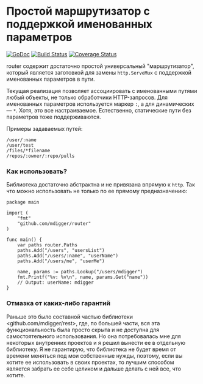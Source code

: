 # Простой маршрутизатор с поддержкой именованных параметров

[![GoDoc](https://godoc.org/github.com/mdigger/router?status.svg)](https://godoc.org/github.com/mdigger/router)
[![Build Status](https://travis-ci.org/mdigger/router.svg)](https://travis-ci.org/mdigger/router)
[![Coverage Status](https://coveralls.io/repos/mdigger/router/badge.svg?branch=master&service=github)](https://coveralls.io/github/mdigger/router?branch=master)

router содержит достаточно простой универсальный "маршрутизатор",
который является заготовкой для замены `http.ServeMux` с поддержкой именованных
параметров в пути.

Текущая реализация позволяет ассоциировать с именованными путями любый
объекты, не только обработчики HTTP-запросов. Для именованных параметров
используется маркер `:`, а для динамических — `*`. Хотя, это все
настраиваемое. Естественно, статические пути без параметров тоже
поддерживаются.

Примеры задаваемых путей:

	/user/:name
	/user/test
	/files/*filename
	/repos/:owner/:repo/pulls

### Как использовать?

Библиотека достаточно абстрактна и не привязана впрямую к `http`. Так что можно 
использовать не только по ее прямому предназначению:

	package main

	import (
		"fmt"
		"github.com/mdigger/router"
	)

	func main() {
		var paths router.Paths
		paths.Add("/users", "usersList")
		paths.Add("/users/:name", "userName")
		paths.Add("/users/me", "userMe")

		name, params := paths.Lookup("/users/mdigger")
		fmt.Printf("%v: %v\n", name, params.Get("name"))
		// Output: userName: mdigger
	}


### Отмазка от каких-либо гарантий

Раньше это было составной частью библиотеки <github.com/mdigger/rest>, где,
по большей части, вся эта функциональность была просто скрыта и не доступна
для самостоятельного использования. Но она потребовалась мне для некоторых
внутренних проектов и я решил вынести ее в отдельную библиотеку. Я не
гарантирую, что библиотека не будет время от времени меняться под мои
собственные нужды, поэтому, если вы хотите ее использовать в своих проектах,
то лучшим способом является забрать ее себе целиком и дальше делать с ней
все, что хотите.

